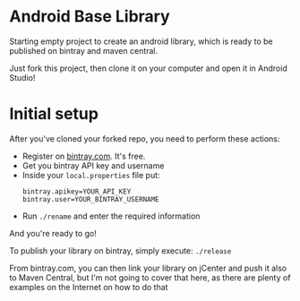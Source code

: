 # Android Base Library
Starting empty project to create an android library, which is ready to be published on bintray and maven central.

Just fork this project, then clone it on your computer and open it in Android Studio!

# Initial setup
After you've cloned your forked repo, you need to perform these actions:

* Register on [bintray.com](https://bintray.com). It's free.
* Get you bintray API key and username
* Inside your `local.properties` file put:
  ```
  bintray.apikey=YOUR_API_KEY
  bintray.user=YOUR_BINTRAY_USERNAME
  ```
* Run `./rename` and enter the required information

And you're ready to go!

To publish your library on bintray, simply execute: `./release`

From bintray.com, you can then link your library on jCenter and push it also to Maven Central, but I'm not going to cover that here, as there are plenty of examples on the Internet on how to do that

